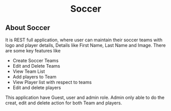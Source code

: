 <h1 align="center">Soccer</h1>


## About Soccer
It is REST full application, where user can maintain their soccer teams with logo and player details, Details like First Name, Last Name and Image.
There are some key features like
- Create Soccer Teams
- Edit and Delete Teams
- View Team List
- Add players to Team
- View Player list with respect to teams
- Edit and delete players


This application have Guest, user and admin role. Admin only able to do the creat, edit and delete action for both Team and players.
